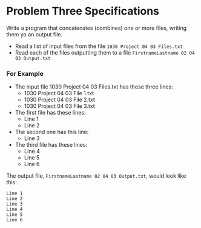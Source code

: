 # Problem Three Specifications

Write a program that concatenates (combines) one or more files, writing them yo an output file.

- Read a list of input files from the file `1030 Project 04 03 Files.txt`
- Read each of the files outputting them to a file `FirstnameLastname 02 04 03 Output.txt`

### For Example
- The input file 1030 Project 04 03 Files.txt has these three lines:
    - 1030 Project 04 03 File 1.txt
    - 1030 Project 04 03 File 2.txt
    - 1030 Project 04 03 File 3.txt
- The first file has these lines:
    - Line 1
    - Line 2
- The second one has this line: 
    - Line 3
- The third file has these lines:
    - Line 4
    - Line 5
    - Line 6 

The output file, `FirstnameLastname 02 04 03 Output.txt`, would look like this:

```
Line 1
Line 2
Line 3
Line 4
Line 5
Line 6
```